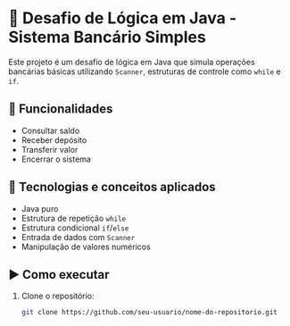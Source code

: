 # 💸 Desafio de Lógica em Java - Sistema Bancário Simples

Este projeto é um desafio de lógica em Java que simula operações bancárias básicas utilizando `Scanner`, estruturas de controle como `while` e `if`.

## 🔧 Funcionalidades

- Consultar saldo
- Receber depósito
- Transferir valor
- Encerrar o sistema

## 🧠 Tecnologias e conceitos aplicados

- Java puro
- Estrutura de repetição `while`
- Estrutura condicional `if`/`else`
- Entrada de dados com `Scanner`
- Manipulação de valores numéricos

## ▶️ Como executar

1. Clone o repositório:
   ```bash
   git clone https://github.com/seu-usuario/nome-do-repositorio.git
